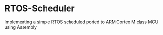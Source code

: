 # RTOS-Scheduler
Implementing a simple RTOS scheduled ported to ARM Cortex M class MCU using Assembly
